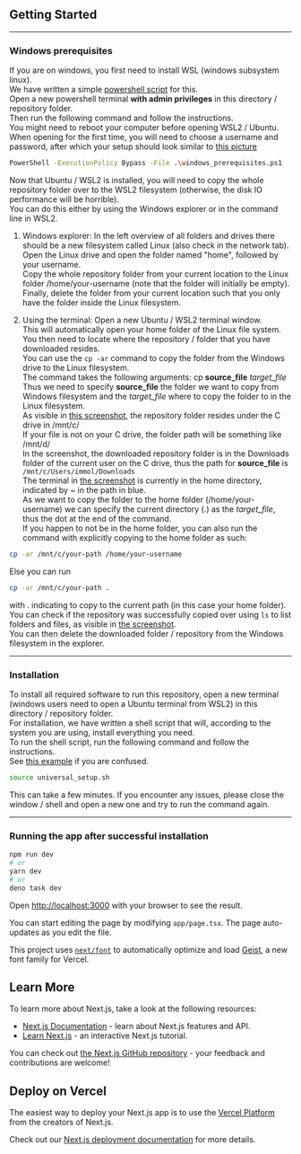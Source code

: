 ## Getting Started

---

### Windows prerequisites
If you are on windows, you first need to install WSL (windows subsystem linux).\
We have written a simple [powershell script](./windows_prerequisites.ps1) for this.\
Open a new powershell terminal **with admin privileges** in this directory / repository folder.\
Then run the following command and follow the instructions.\
You might need to reboot your computer before opening WSL2 / Ubuntu.\
When opening for the first time, you will need to choose a username and password, after which your setup should look similar to [this picture](./initialUbuntuSetup.png)

```bash
PowerShell -ExecutionPolicy Bypass -File .\windows_prerequisites.ps1
```

Now that Ubuntu / WSL2 is installed, you will need to copy the whole repository folder over to the WSL2 filesystem (otherwise, the disk IO performance will be horrible).\
You can do this either by using the Windows explorer or in the command line in WSL2.

1. Windows explorer: In the left overview of all folders and drives there should be a new filesystem called Linux (also check in the network tab).\
Open the Linux drive and open the folder named "home", followed by your username.\
Copy the whole repository folder from your current location to the Linux folder /home/your-username (note that the folder will initially be empty).\
Finally, delete the folder from your current location such that you only have the folder inside the Linux filesystem.

2. Using the terminal: Open a new Ubuntu / WSL2 terminal window.\
This will automatically open your home folder of the Linux file system.\
You then need to locate where the repository / folder that you have downloaded resides.\
You can use the ```cp -ar``` command to copy the folder from the Windows drive to the Linux filesystem.\
The command takes the following arguments: cp **source_file** _target_file_\
Thus we need to specify **source_file** the folder we want to copy from Windows filesystem and the _target_file_ where to copy the folder to in the Linux filesystem.\
As visible in [this screenshot](./copyFolderToUbuntu.png), the repository folder resides under the C drive in /mnt/c/\
If your file is not on your C drive, the folder path will be something like /mnt/d/\
In the screenshot, the downloaded repository folder is in the Downloads folder of the current user on the C drive, thus the path for **source_file** is ```/mnt/c/Users/immol/Downloads```\
The terminal in [the screenshot](./copyFolderToUbuntu.png) is currently in the home directory, indicated by ~ in the path in blue.\
As we want to copy the folder to the home folder (/home/your-username) we can specify the current directory (.) as the _target_file_, thus the dot at the end of the command.\
If you happen to not be in the home folder, you can also run the command with explicitly copying to the home folder as such:
```bash
cp -ar /mnt/c/your-path /home/your-username
```
Else you can run
```bash
cp -ar /mnt/c/your-path .
```
with . indicating to copy to the current path (in this case your home folder).\
You can check if the repository was successfully copied over using ```ls``` to list folders and files, as visible in [the screenshot](./copyFolderToUbuntu.png).\
You can then delete the downloaded folder / repository from the Windows filesystem in the explorer.

---

### Installation
To install all required software to run this repository, open a new terminal (windows users need to open a Ubuntu terminal from WSL2) in this directory / repository folder.\
For installation, we have written a shell script that will, according to the system you are using, install everything you need.\
To run the shell script, run the following command and follow the instructions.\
See [this example](./runningScript.png) if you are confused.

```bash
source universal_setup.sh
```

This can take a few minutes.
If you encounter any issues, please close the window / shell and open a new one and try to run the command again.

---

### Running the app after successful installation
```bash
npm run dev
# or
yarn dev
# or
deno task dev
```

Open [http://localhost:3000](http://localhost:3000) with your browser to see the
result.

You can start editing the page by modifying `app/page.tsx`. The page
auto-updates as you edit the file.

This project uses
[`next/font`](https://nextjs.org/docs/app/building-your-application/optimizing/fonts)
to automatically optimize and load [Geist](https://vercel.com/font), a new font
family for Vercel.

## Learn More

To learn more about Next.js, take a look at the following resources:

- [Next.js Documentation](https://nextjs.org/docs) - learn about Next.js
  features and API.
- [Learn Next.js](https://nextjs.org/learn) - an interactive Next.js tutorial.

You can check out
[the Next.js GitHub repository](https://github.com/vercel/next.js) - your
feedback and contributions are welcome!

## Deploy on Vercel

The easiest way to deploy your Next.js app is to use the
[Vercel Platform](https://vercel.com/new?utm_medium=default-template&filter=next.js&utm_source=create-next-app&utm_campaign=create-next-app-readme)
from the creators of Next.js.

Check out our
[Next.js deployment documentation](https://nextjs.org/docs/app/building-your-application/deploying)
for more details.
